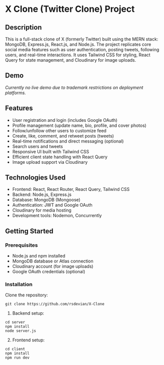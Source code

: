 # X Clone (Twitter Clone) Project

## Description
This is a full-stack clone of X (formerly Twitter) built using the MERN stack: MongoDB, Express.js, React.js, and Node.js. The project replicates core social media features such as user authentication, posting tweets, following users, and real-time interactions. It uses Tailwind CSS for styling, React Query for state management, and Cloudinary for image uploads.

## Demo
*Currently no live demo due to trademark restrictions on deployment platforms.*

## Features
- User registration and login (includes Google OAuth)
- Profile management (update name, bio, profile, and cover photos)
- Follow/unfollow other users to customize feed
- Create, like, comment, and retweet posts (tweets)
- Real-time notifications and direct messaging (optional)
- Search users and tweets
- Responsive UI built with Tailwind CSS
- Efficient client state handling with React Query
- Image upload support via Cloudinary

## Technologies Used
- Frontend: React, React Router, React Query, Tailwind CSS
- Backend: Node.js, Express.js
- Database: MongoDB (Mongoose)
- Authentication: JWT and Google OAuth
- Cloudinary for media hosting
- Development tools: Nodemon, Concurrently

## Getting Started

### Prerequisites
- Node.js and npm installed
- MongoDB database or Atlas connection
- Cloudinary account (for image uploads)
- Google OAuth credentials (optional)

### Installation

Clone the repository:

```
git clone https://github.com/rsdevian/X-Clone
```

1. Backend setup:
```
cd server
npm install
node server.js
```

2. Frontend setup:
```
cd client
npm install
npm run dev
```
